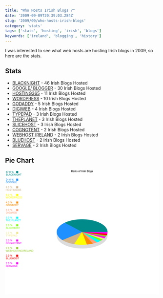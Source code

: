 ```yaml
---
title: "Who Hosts Irish Blogs ?"
date: '2009-09-09T20:39:03.284Z'
slug: '2009/09/who-hosts-irish-blogs'
category: 'stats'
tags: ['stats', 'hosting', 'irish', 'blogs']
keywords: ['ireland', 'blogging', 'history']
---
```


I was interested to see what web hosts are hosting Irish blogs in 2009, so here are the stats.

## Stats
- [BLACKNIGHT](http://www.blacknight.ie) - 46 Irish Blogs Hosted
- [GOOGLE/ BLOGGER](http://www.blogger.com) - 30 Irish Blogs Hosted
- [HOSTING365](http://hosting365.com) - 11 Irish Blogs Hosted
- [WORDPRESS](http://wordpress.com) - 10 Irish Blogs Hosted
- [GODADDY](http://www.godaddy.com) - 5 Irish Blogs Hosted
- [DIGIWEB](http://digiweb.com) - 4 Irish Blogs Hosted
- [TYPEPAD](http://typepad.com) - 3 Irish Blogs Hosted
- [THEPLANET](http://theplanet.com) - 3 Irish Blogs Hosted
- [SLICEHOST](http://www.slicehost.com/) - 3 Irish Blogs Hosted
- [COGNOTENT](http://www.cognotent.com/) - 2 Irish Blogs Hosted
- [WEBHOST IRELAND](http://webhostireland.com/) - 2 Irish Blogs Hosted
- [BLUEHOST](http://bluehost.com) - 2 Irish Blogs Hosted
- [SERVAGE](http://servage.net) - 2 Irish Blogs Hosted

## Pie Chart
![blog-hosts.png](images/blog-hosts.png)
